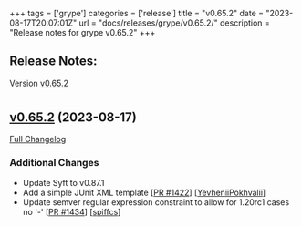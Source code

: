 +++
tags = ['grype']
categories = ['release']
title = "v0.65.2"
date = "2023-08-17T20:07:01Z"
url = "docs/releases/grype/v0.65.2/"
description = "Release notes for grype v0.65.2"
+++

## Release Notes:
Version [v0.65.2](https://github.com/anchore/grype/releases/tag/v0.65.2)

# 

## [v0.65.2](https://github.com/anchore/grype/tree/v0.65.2) (2023-08-17)

[Full Changelog](https://github.com/anchore/grype/compare/v0.65.1...v0.65.2)

### Additional Changes

- Update Syft to v0.87.1
- Add a simple JUnit XML template [[PR #1422](https://github.com/anchore/grype/pull/1422)] [[YevheniiPokhvalii](https://github.com/YevheniiPokhvalii)]
- Update semver regular expression constraint to allow for 1.20rc1 cases no '-' [[PR #1434](https://github.com/anchore/grype/pull/1434)] [[spiffcs](https://github.com/spiffcs)]
